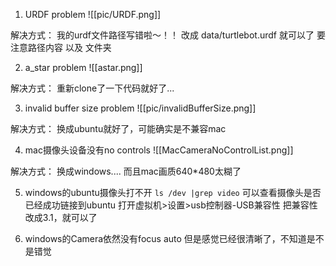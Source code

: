 1. URDF problem
![[pic/URDF.png]]

解决方式：
我的urdf文件路径写错啦～！！
改成 data/turtlebot.urdf 就可以了
要注意路径内容 以及 文件夹

2. a_star problem
![[astar.png]]

解决方式：
重新clone了一下代码就好了...

3. invalid buffer size problem
![[pic/invalidBufferSize.png]]

解决方式：
换成ubuntu就好了，可能确实是不兼容mac

4. mac摄像头设备没有no controls 
![[MacCameraNoControlList.png]]

解决方式：
换成windows....
而且mac画质640\*480太糊了

5. windows的ubuntu摄像头打不开
`ls /dev |grep video` 可以查看摄像头是否已经成功链接到ubuntu
打开虚拟机>设置>usb控制器-USB兼容性
把兼容性改成3.1，就可以了

6. windows的Camera依然没有focus auto
但是感觉已经很清晰了，不知道是不是错觉
